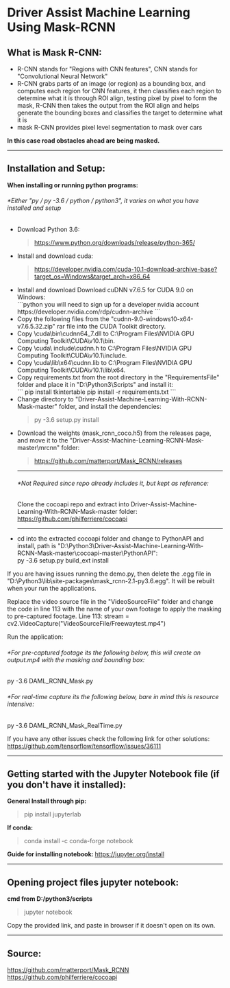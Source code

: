 # Driver Assist Machine Learning Using Mask-RCNN

## What is Mask R-CNN:

<ul>
 	<li> R-CNN stands for "Regions with CNN features", CNN stands for "Convolutional Neural Network" </li>
  <li> R-CNN grabs parts of an image (or region) as a bounding box, and computes each region for CNN features, it then classifies each region to determine what it is through ROI align, testing pixel by pixel to form the mask, R-CNN then takes the output from the ROI align and helps generate the bounding boxes and classifies the target to determine what it is </li>
<li> mask R-CNN provides pixel level segmentation to mask over cars </li>
</ul>

<strong> In this case road obstacles ahead are being masked. </strong>

<hr>

## Installation and Setup:

<strong> When installing or running python programs: </strong>

  <h6> *Either "py / py -3.6 / python / python3", it varies on what you have installed and setup </h6>
  
<ul>
 
<li> Download Python 3.6:  </li>

> https://www.python.org/downloads/release/python-365/ 
 	
  
<li> Install and download cuda: </li>

> https://developer.nvidia.com/cuda-10.1-download-archive-base?target_os=Windows&target_arch=x86_64 
 

<li>  Install and download Download cuDNN v7.6.5 for CUDA 9.0 on Windows:  </li>
```python
 you will need to sign up for a developer nvidia account
 https://developer.nvidia.com/rdp/cudnn-archive 
```


<li> Copy the following files from the "cudnn-9.0-windows10-x64-v7.6.5.32.zip" rar file into the CUDA Toolkit directory.</li>
<li> Copy <installpath>\cuda\bin\cudnn64_7.dll to C:\Program Files\NVIDIA GPU Computing Toolkit\CUDA\v10.1\bin.</li>
<li> Copy <installpath>\cuda\ include\cudnn.h to C:\Program Files\NVIDIA GPU Computing Toolkit\CUDA\v10.1\include.</li>
<li> Copy <installpath>\cuda\lib\x64\cudnn.lib to C:\Program Files\NVIDIA GPU Computing Toolkit\CUDA\v10.1\lib\x64. </li> 
 


 <li>  Copy requirements.txt from the root directory in the "RequirementsFile" folder and place it in "D:\Python3\Scripts" and install it: </li>
```
 pip install tkintertable
 pip install -r requirements.txt
```



 <li>  Change directory to "Driver-Assist-Machine-Learning-With-RCNN-Mask-master" folder, and install the dependencies:  </li>
 
> py -3.6 setup.py install



 <li> Download the weights (mask_rcnn_coco.h5) from the releases page, and move it to the "Driver-Assist-Machine-Learning-RCNN-Mask-master\mrcnn" folder: </li>
 
> https://github.com/matterport/Mask_RCNN/releases 
 

<hr>
<h6>  *Not Required since repo already includes it, but kept as reference: </h6> 

Clone the cocoapi repo and extract into Driver-Assist-Machine-Learning-With-RCNN-Mask-master folder:
https://github.com/philferriere/cocoapi


<hr>

 <li> cd into the extracted cocoapi folder and change to PythonAPI and install, path is "D:\Python3\Driver-Assist-Machine-Learning-With-RCNN-Mask-master\cocoapi-master\PythonAPI": </li>
py -3.6 setup.py build_ext install
 
</ul>

If you are having issues running the demo.py, then delete the .egg file in "D:\Python3\lib\site-packages\mask_rcnn-2.1-py3.6.egg".
It will be rebuilt when your run the applications.

Replace the video source file in the "VideoSourceFile" folder and change the code in line 113 with the name of your own footage to apply the masking to pre-captured footage.
Line 113:  stream = cv2.VideoCapture("VideoSourceFile/Freewaytest.mp4")

Run the application:
<h6> *For pre-captured footage its the following below, this will create an output.mp4 with the masking and bounding box: </h6> 
py -3.6 DAML_RCNN_Mask.py

<h6>  *For real-time capture its the following below, bare in mind this is resource intensive: </h6> 
py -3.6 DAML_RCNN_Mask_RealTime.py

If you have any other issues check the following link for other solutions:
https://github.com/tensorflow/tensorflow/issues/36111

<hr>

## Getting started with the Jupyter Notebook file (if you don't have it installed):

<strong> General Install through pip: </strong> 
>  pip install jupyterlab 
 
<strong> If conda: </strong> 
> conda install -c conda-forge notebook

<strong> Guide for installing notebook: </strong> 
https://jupyter.org/install

<hr>

## Opening project files jupyter notebook:

<strong> cmd from D:/python3/scripts </strong> 
> jupyter notebook

Copy the provided link, and paste in browser if it doesn't open on its own.

<hr>

## Source:

https://github.com/matterport/Mask_RCNN
https://github.com/philferriere/cocoapi
